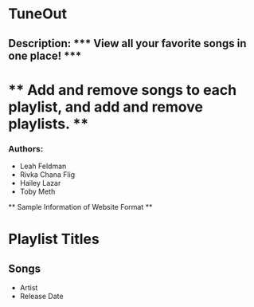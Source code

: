 # TuneOut


## Description: *** View all your favorite songs in one place! ***
** Add and remove songs to each playlist, and add and remove playlists. **
==========

### Authors:
* Leah Feldman
* Rivka Chana Flig
* Hailey Lazar
* Toby Meth

** Sample Information of Website Format **

# Playlist Titles
## Songs
* Artist 
* Release Date